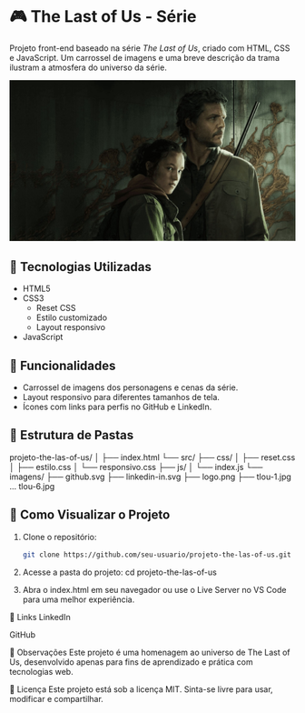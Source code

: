 # 🎮 The Last of Us - Série

Projeto front-end baseado na série *The Last of Us*, criado com HTML, CSS e JavaScript. Um carrossel de imagens e uma breve descrição da trama ilustram a atmosfera do universo da série.

![Capa do Projeto](src/imagens/tlou-1.jpg)

## 🧰 Tecnologias Utilizadas

- HTML5
- CSS3
  - Reset CSS
  - Estilo customizado
  - Layout responsivo
- JavaScript

## 📸 Funcionalidades

- Carrossel de imagens dos personagens e cenas da série.
- Layout responsivo para diferentes tamanhos de tela.
- Ícones com links para perfis no GitHub e LinkedIn.

## 📁 Estrutura de Pastas

projeto-the-las-of-us/
│
├── index.html
└── src/
├── css/
│ ├── reset.css
│ ├── estilo.css
│ └── responsivo.css
├── js/
│ └── index.js
└── imagens/
├── github.svg
├── linkedin-in.svg
├── logo.png
├── tlou-1.jpg ... tlou-6.jpg


## 🚀 Como Visualizar o Projeto

1. Clone o repositório:
   ```bash
   git clone https://github.com/seu-usuario/projeto-the-las-of-us.git

2. Acesse a pasta do projeto:
   cd projeto-the-las-of-us

3. Abra o index.html em seu navegador
ou use o Live Server no VS Code para uma melhor experiência.

🔗 Links
LinkedIn

GitHub

📌 Observações
Este projeto é uma homenagem ao universo de The Last of Us, desenvolvido apenas para fins de aprendizado e prática com tecnologias web.

📄 Licença
Este projeto está sob a licença MIT. Sinta-se livre para usar, modificar e compartilhar.

